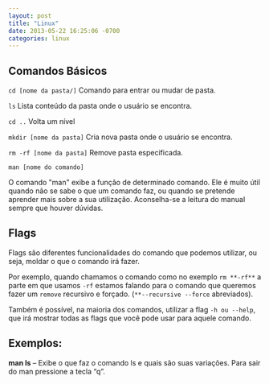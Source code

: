 ```yaml
---
layout: post
title: "Linux"
date: 2013-05-22 16:25:06 -0700
categories: linux
---
```


## Comandos Básicos

`cd [nome da pasta/]`
Comando para entrar ou mudar de pasta.

`ls`
Lista conteúdo da pasta onde o usuário se encontra.

`cd ..`
Volta um nível

`mkdir [nome da pasta]`
Cria nova pasta onde o usuário se encontra.

`rm -rf [nome da pasta]`
Remove pasta especificada. 

`man [nome do comando]`

O comando "man" exibe a função de determinado comando. Ele é muito útil quando não se sabe o que um comando faz, ou quando se pretende aprender mais sobre a sua utilização. Aconselha-se a leitura do manual sempre que houver dúvidas.

## Flags

Flags são diferentes funcionalidades do comando que podemos utilizar, ou seja, moldar o que o comando irá fazer.

Por exemplo, quando chamamos o comando como no exemplo `rm **-rf**` a parte em que usamos `-rf` estamos falando para o comando que queremos fazer um `remove` recursivo e forçado. (`**--recursive --force` abreviados). 

Também é possível, na maioria dos comandos, utilizar a flag `-h ou --help`, que irá mostrar todas as flags que você pode usar para aquele comando.

## Exemplos:
**man ls** – Exibe o que faz o comando ls e quais são suas variações.
Para sair do man pressione a tecla “q”.
					


